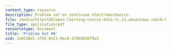 ```yaml
---
content_type: resource
description: Problem set on continuum electromechanics.
file: /media/https%3A/open-learning-course-data-rc.s3.amazonaws.com/6-642-continuum-electromechanics-fall-2008/1a0310d13f92b3118ec815960836f9a3_pset8.pdf
file_type: application/pdf
resourcetype: Document
title: 'Problem Set #8'
uid: 1a0310d1-3f92-b311-8ec8-15960836f9a3
---
```

